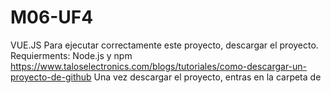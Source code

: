 # M06-UF4
VUE.JS
Para ejecutar correctamente este proyecto, descargar el proyecto. 
Requierments: Node.js y npm
https://www.taloselectronics.com/blogs/tutoriales/como-descargar-un-proyecto-de-github
Una vez descargar el proyecto, entras en la carpeta de 
